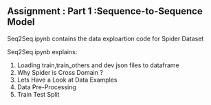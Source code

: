 ## Assignment : Part 1 :Sequence-to-Sequence Model
Seq2Seq.ipynb contains the data exploartion code for Spider Dataset

Seq2Seq.ipynb explains:
1.  Loading train,train_others and dev json files to dataframe
2.  Why Spider is Cross Domain ?
3.  Lets Have a Look at Data Examples 
4.  Data Pre-Processing
5.  Train Test Split